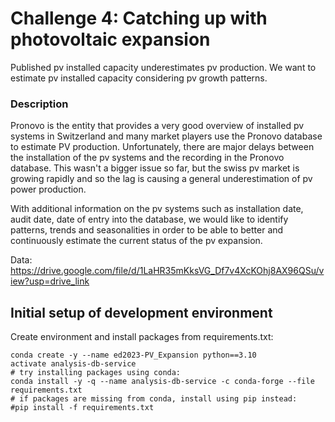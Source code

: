 # Challenge 4: Catching up with photovoltaic expansion
Published pv installed capacity underestimates pv production. We want to estimate pv installed capacity considering pv growth patterns.

### Description
Pronovo is the entity that provides a very good overview of installed pv systems in Switzerland and many market players use the Pronovo database to estimate PV production. Unfortunately, there are major delays between the installation of the pv systems and the recording in the Pronovo database. This wasn't a bigger issue so far, but the swiss pv market is growing rapidly and so the lag is causing a general underestimation of pv power production.

With additional information on the pv systems such as installation date, audit date, date of entry into the database, we would like to identify patterns, trends and seasonalities in order to be able to better and continuously estimate the current status of the pv expansion.

Data:
https://drive.google.com/file/d/1LaHR35mKksVG_Df7v4XcKOhj8AX96QSu/view?usp=drive_link



## Initial setup of development environment
Create environment and install packages from requirements.txt:
````
conda create -y --name ed2023-PV_Expansion python==3.10
activate analysis-db-service
# try installing packages using conda:
conda install -y -q --name analysis-db-service -c conda-forge --file requirements.txt
# if packages are missing from conda, install using pip instead:
#pip install -f requirements.txt
````
